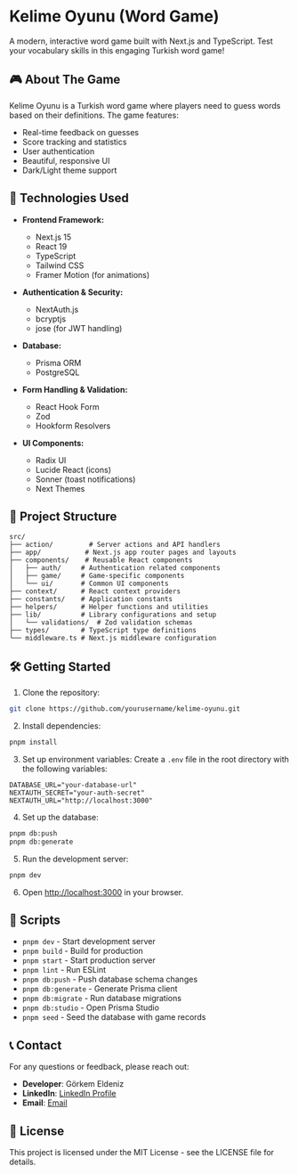 # Kelime Oyunu (Word Game)

A modern, interactive word game built with Next.js and TypeScript. Test your vocabulary skills in this engaging Turkish word game!

## 🎮 About The Game

Kelime Oyunu is a Turkish word game where players need to guess words based on their definitions. The game features:

- Real-time feedback on guesses
- Score tracking and statistics
- User authentication
- Beautiful, responsive UI
- Dark/Light theme support

## 🚀 Technologies Used

- **Frontend Framework:**

  - Next.js 15
  - React 19
  - TypeScript
  - Tailwind CSS
  - Framer Motion (for animations)

- **Authentication & Security:**

  - NextAuth.js
  - bcryptjs
  - jose (for JWT handling)

- **Database:**

  - Prisma ORM
  - PostgreSQL

- **Form Handling & Validation:**

  - React Hook Form
  - Zod
  - Hookform Resolvers

- **UI Components:**
  - Radix UI
  - Lucide React (icons)
  - Sonner (toast notifications)
  - Next Themes

## 📁 Project Structure

```
src/
├── action/         # Server actions and API handlers
├── app/           # Next.js app router pages and layouts
├── components/    # Reusable React components
│   ├── auth/     # Authentication related components
│   ├── game/     # Game-specific components
│   └── ui/       # Common UI components
├── context/      # React context providers
├── constants/    # Application constants
├── helpers/      # Helper functions and utilities
├── lib/          # Library configurations and setup
│   └── validations/  # Zod validation schemas
├── types/        # TypeScript type definitions
└── middleware.ts # Next.js middleware configuration
```

## 🛠️ Getting Started

1. Clone the repository:

```bash
git clone https://github.com/yourusername/kelime-oyunu.git
```

2. Install dependencies:

```bash
pnpm install
```

3. Set up environment variables:
   Create a `.env` file in the root directory with the following variables:

```env
DATABASE_URL="your-database-url"
NEXTAUTH_SECRET="your-auth-secret"
NEXTAUTH_URL="http://localhost:3000"
```

4. Set up the database:

```bash
pnpm db:push
pnpm db:generate
```

5. Run the development server:

```bash
pnpm dev
```

6. Open [http://localhost:3000](http://localhost:3000) in your browser.

## 📝 Scripts

- `pnpm dev` - Start development server
- `pnpm build` - Build for production
- `pnpm start` - Start production server
- `pnpm lint` - Run ESLint
- `pnpm db:push` - Push database schema changes
- `pnpm db:generate` - Generate Prisma client
- `pnpm db:migrate` - Run database migrations
- `pnpm db:studio` - Open Prisma Studio
- `pnpm seed` - Seed the database with game records

## 📞 Contact

For any questions or feedback, please reach out:

- **Developer**: Görkem Eldeniz
- **LinkedIn**: [LinkedIn Profile](https://www.linkedin.com/in/gorkemeldeniz/)
- **Email**: [Email](mailto:gorkemeldeniz30@gmail.com)

## 📄 License

This project is licensed under the MIT License - see the LICENSE file for details.
